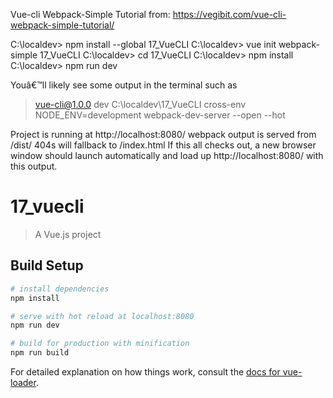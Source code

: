Vue-cli Webpack-Simple Tutorial from:
https://vegibit.com/vue-cli-webpack-simple-tutorial/


C:\localdev> npm install --global 17_VueCLI
C:\localdev> vue init webpack-simple 17_VueCLI
C:\localdev> cd 17_VueCLI
C:\localdev> npm install
C:\localdev> npm run dev


Youâ€™ll likely see some output in the terminal such as

> vue-cli@1.0.0 dev C:\localdev\17_VueCLI
> cross-env NODE_ENV=development webpack-dev-server --open --hot

Project is running at http://localhost:8080/
webpack output is served from /dist/
404s will fallback to /index.html
If this all checks out, a new browser window should launch automatically and load up http://localhost:8080/ with this output.




# 17_vuecli

> A Vue.js project

## Build Setup

``` bash
# install dependencies
npm install

# serve with hot reload at localhost:8080
npm run dev

# build for production with minification
npm run build
```

For detailed explanation on how things work, consult the [docs for vue-loader](http://vuejs.github.io/vue-loader).
